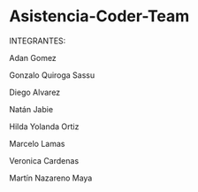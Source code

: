 # Asistencia-Coder-Team
INTEGRANTES:

Adan Gomez

Gonzalo Quiroga Sassu

Diego Alvarez

Natán Jabie

Hilda Yolanda Ortiz 

Marcelo Lamas 

Veronica Cardenas

Martín Nazareno Maya 


